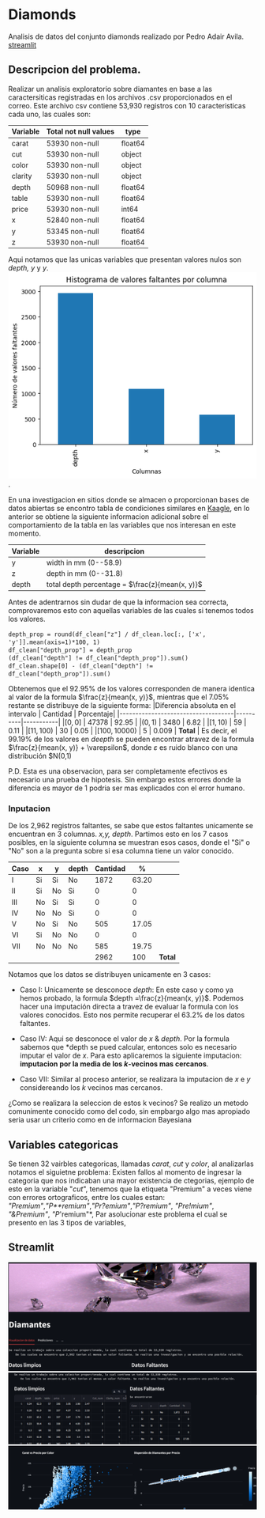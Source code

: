 # Diamonds
Analisis de datos del conjunto diamonds realizado por Pedro Adair Avila.
[streamlit](https://diamonds-are-forever.streamlit.app/)

## Descripcion del problema. 

Realizar un analisis exploratorio sobre  diamantes en base a las caractersiticas registradas en los archivos .csv proporcionados en el correo. Este 
archivo csv contiene 53,930  registros con 10 caracteristicas cada uno, las cuales son:

|  Variable | Total not null values | type    |
|-----------|-----------------------|---------|
| carat     |   53930 non-null      | float64 |
|  cut      |   53930 non-null      | object  |
|  color    |   53930 non-null      | object  |
|  clarity  |   53930 non-null      | object  |
|  depth    |   50968 non-null      | float64 |
|  table    |   53930 non-null      | float64 |
|  price    |   53930 non-null      | int64   |
|  x        |   52840 non-null      | float64 |
|  y        |   53345 non-null      | float64 |
|  z        |   53930 non-null      | float64 |

Aqui notamos que las unicas variables que presentan valores nulos son *depth, y* y *y*. 
![alt text](image.png). 

En una investigacion en sitios donde se almacen o proporcionan bases de datos abiertas se encontro tabla de condiciones similares en [Kaagle](https://www.kaggle.com/datasets/shivam2503/diamonds), en lo anterior se obtiene la siguiente informacion adicional sobre el comportamiento de la tabla en las variables que nos interesan en este momento.

|Variable | descripcion |
|---------|----------------------|
|y        |width in mm (0--58.9) |
|z        |depth in mm (0--31.8) |
|depth    |total depth percentage = $\frac{z}{mean(x, y)}$ |

Antes de adentrarnos sin dudar de que la informacion sea correcta, comprovaremos esto con aquellas variables de las cuales si tenemos todos los valores. 

```
depth_prop = round(df_clean["z"] / df_clean.loc[:, ['x', 'y']].mean(axis=1)*100, 1)
df_clean["depth_prop"] = depth_prop
(df_clean["depth"] != df_clean["depth_prop"]).sum()
df_clean.shape[0] - (df_clean["depth"] != df_clean["depth_prop"]).sum()
```

Obtenemos que el 92.95% de los valores corresponden de manera identica al valor de la formula $\frac{z}{mean(x, y)}$, mientras que el 7.05% restante se distribuye de la siguiente forma:
|Diferencia absoluta en el intervalo | Cantidad | Porcentaje|
|------------------------------------|----------|-----------|
|$[0,0]$         | 47378 | 92.95   | 
|$(0,1)$         | 3480  | 6.82    |
|$[1,10)$        | 59    | 0.11    |
|$[11,100)$      | 30    | 0.05    | 
|$[100,10000)$   | 5     | 0.009   |
 **Total**       | 
Es decir, el 99.19% de los valores en $deepth$ se pueden encontrar atravez de la formula $\frac{z}{mean(x, y)} + \varepsilon$, donde $\varepsilon$ es ruido blanco con una distribución $N(0,1)

P.D. Esta es una observacion, para ser completamente efectivos es necesario una prueba de hipotesis. Sin embargo estos errores donde la diferencia es mayor de 1 podria ser mas explicados con el error humano.

### Inputacion
De los 2,962 registros faltantes, se sabe que estos faltantes unicamente se encuentran en 3 columnas. *x,y, depth*.  Partimos esto en los 7 casos posibles, en la siguiente columna se muestran esos casos, donde el "Si" o "No" son a la pregunta sobre si esa columna tiene un valor conocido.

|Caso|x |y |depth | Cantidad | % ||
|--|--|--|---|----|---|-|
|I|Si|Si|No |1872|63.20| 
|II|Si|No|Si |  0 | 0   | 
|III|No|Si|Si |  0 | 0   | 
|IV|No|No|Si |  0 | 0   | 
|V|No|Si|No |505 |17.05| 
|VI|Si|No|No |  0 | 0   |  
|VII|No|No|No |585 |19.75| 
||  |  |   |2962|100|**Total**

Notamos que los datos se distribuyen unicamente en 3 casos:
* Caso I: Unicamente se desconoce *depth*: En este caso y como ya hemos probado, la formula $depth =\frac{z}{mean(x, y)}$. Podemos hacer una imputación directa a travez de evaluar la formula con los valores conocidos. Esto nos permite recuperar el 63.2% de los datos faltantes. 
* Caso IV: Aqui se desconoce el valor de *x* & *depth*. Por la formula sabemos que *depth se pued calcular, entonces solo es necesario imputar el valor de $x$. Para esto aplicaremos la siguiente imputacion:
    **imputacion por la media de los $k$-vecinos mas cercanos**.

* Caso VII: Similar al proceso anterior, se realizara la imputacion de *x* e *y* considereando los *k* vecinos mas cercanos.

¿Como se realizara la seleccion de estos k vecinos?
Se realizo un metodo comunimente conocido como del codo, sin empbargo algo mas apropiado seria usar un criterio como en de informacion Bayesiana

## Variables categoricas
Se tienen 32 vairbles categoricas, llamadas 
*carat*,  *cut* y *color*, al analizarlas notamos el siguietne problema: 
Existen fallos al momento de ingresar la categoria que nos indicaban una mayor existencia de ctegorias, ejemplo de esto en la variable "*cut*", tenemos que la etiqueta  "Premium" a veces viene con errores ortograficos, entre los cuales estan:
*"Premium"*,*"P**remium"*,*"Pr?emium"*,*"P?remium"*, *"Pre!mium"*, *"&Premium"*, *"P*'remium"*,
Par asolucionar este problema el cual se presento en las 3 tipos de variables, 

## Streamlit 

![alt text](image-1.png)
![alt text](image-3.png)
![alt text](image-2.png)